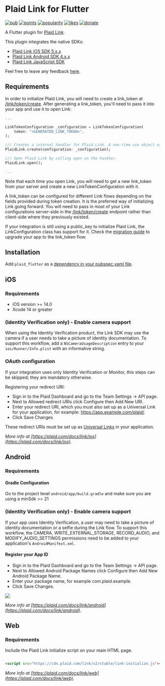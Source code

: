 # Plaid Link for Flutter

[![pub](https://img.shields.io/pub/v/plaid_flutter.svg)](https://pub.dev/packages/plaid_flutter)
[![points](https://img.shields.io/pub/points/plaid_flutter)](https://pub.dev/packages/plaid_flutter)
[![popularity](https://img.shields.io/pub/popularity/plaid_flutter)](https://pub.dev/packages/plaid_flutter)
[![likes](https://img.shields.io/pub/likes/plaid_flutter)](https://pub.dev/packages/plaid_flutter)
[![donate](https://img.shields.io/badge/Buy%20me%20a%20beer-orange.svg)](https://www.buymeacoffee.com/jpereira)

A Flutter plugin for [Plaid Link](https://plaid.com/docs/link).

This plugin integrates the native SDKs:

- [Plaid Link iOS SDK 5.x.x](https://plaid.com/docs/link/ios)
- [Plaid Link Android SDK 4.x.x](https://plaid.com/docs/link/android)
- [Plaid Link JavaScript SDK](https://plaid.com/docs/link/web)

Feel free to leave any feedback [here](https://github.com/jorgefspereira/plaid_flutter/issues).

## Requirements

In order to initialize Plaid Link, you will need to create a link_token at [/link/token/create](https://plaid.com/docs/#create-link-token). After generating a link_token, you'll need to pass it into your app and use it to open Link:

``` dart
...

LinkTokenConfiguration _configuration = LinkTokenConfiguration(
    token: "<GENERATED_LINK_TOKEN>",
);

/// Creates a internal handler for Plaid Link. A one-time use object used to open a Link session. Should always be called before open.
PlaidLink.create(configuration: _configuration);

/// Open Plaid Link by calling open on the handler.
PlaidLink.open();

...

```

Note that each time you open Link, you will need to get a new link_token from your server and create a new LinkTokenConfiguration with it.

A link_token can be configured for different Link flows depending on the fields provided during token creation. It is the preferred way of initializing Link going forward. You will need to pass in most of your Link configurations server-side in the [/link/token/create](https://plaid.com/docs/#create-link-token) endpoint rather than client-side where they previously existed.

If your integration is still using a public_key to initialize Plaid Link, the LinkConfiguration class has support for it. Check the [migration guide](https://plaid.com/docs/upgrade-to-link-tokens/) to upgrade your app to the link_token flow.

## Installation

Add `plaid_flutter` as a [dependency in your pubspec.yaml file](https://flutter.io/platform-plugins/).

## iOS

### Requirements

- iOS version >= 14.0
- Xcode 14 or greater

### (Identity Verification only) - Enable camera support 

When using the Identity Verification product, the Link SDK may use the camera if a user needs to take a picture of identity documentation. To support this workflow, add a `NSCameraUsageDescription` entry to your `ios/Runner/Info.plist` with an informative string. 

### OAuth configuration

If your integration uses only Identity Verification or Monitor, this steps can be skipped; they are mandatory otherwise.

Registering your redirect URI:

- Sign in to the Plaid Dashboard and go to the Team Settings -> API page.
- Next to Allowed redirect URIs click Configure then Add New URI.
- Enter your redirect URI, which you must also set up as a Universal Link for your application, for example: https://app.example.com/plaid/.
- Click Save Changes

These redirect URIs must be set up as [Universal Links](https://developer.apple.com/ios/universal-links/) in your application.

*More info at [https://plaid.com/docs/link/ios](https://plaid.com/docs/link/ios).*

## Android

### Requirements
#### Gradle Configuration

Go to the project level `android/app/build.gradle` and make sure you are using a minSdk >= 21

### (Identity Verification only) - Enable camera support

If your app uses Identity Verification, a user may need to take a picture of identity documentation or a selfie during the Link flow. To support this workflow, the CAMERA, WRITE_EXTERNAL_STORAGE, RECORD_AUDIO, and MODIFY_AUDIO_SETTINGS permissions need to be added to your application's `AndroidManifest.xml`.

#### Register your App ID

- Sign in to the Plaid Dashboard and go to the Team Settings -> API page.
- Next to Allowed Android Package Names click Configure then Add New Android Package Name.
- Enter your package name, for example com.plaid.example.
- Click Save Changes.

![](https://raw.githubusercontent.com/jorgefspereira/plaid_flutter/master/doc/images/register-app-id.png)

*More info at [https://plaid.com/docs/link/android](https://plaid.com/docs/link/android).*

## Web

### Requirements

Include the Plaid Link initialize script on your main HTML page.

``` html

<script src="https://cdn.plaid.com/link/v2/stable/link-initialize.js"></script>

```

*More info at [https://plaid.com/docs/link/web](https://plaid.com/docs/link/web).*

